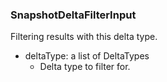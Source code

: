 ### SnapshotDeltaFilterInput
Filtering results with this delta type.

- deltaType: a list of DeltaTypes
  - Delta type to filter for.
